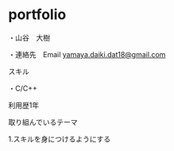 # portfolio
・山谷　大樹

・連絡先　Email yamaya.daiki.dat18@gmail.com

スキル

・C/C++
  　
   
   利用歴1年
  
 取り組んでいるテーマ
 
  1.スキルを身につけるようにする
  
